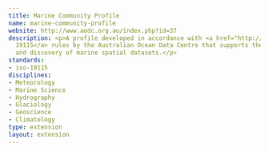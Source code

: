 ```yaml
---
title: Marine Community Profile
name: marine-community-profile
website: http://www.aodc.org.au/index.php?id=37
description: <p>A profile developed in accordance with <a href="http://www.dcc.ac.uk/resources/metadata-standards/iso-19115">ISO
  19115</a> rules by the Australian Ocean Data Centre that supports the documentation
  and discovery of marine spatial datasets.</p>
standards:
- iso-19115
disciplines:
- Meteorology
- Marine Science
- Hydrography
- Glaciology
- Geoscience
- Climatology
type: extension
layout: extension
---
```


